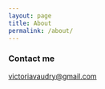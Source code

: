 ```yaml
---
layout: page
title: About
permalink: /about/
---
```




### Contact me

[victoriavaudry@gmail.com](mailto:victoriavaudry@gmail.com)
